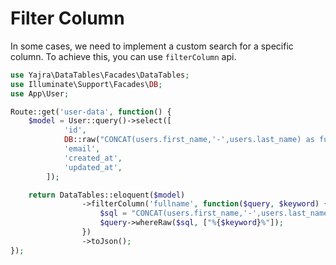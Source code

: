 # Filter Column

In some cases, we need to implement a custom search for a specific column.
To achieve this, you can use `filterColumn` api.

```php
use Yajra\DataTables\Facades\DataTables;
use Illuminate\Support\Facades\DB;
use App\User;

Route::get('user-data', function() {
	$model = User::query()->select([
			'id',
            DB::raw("CONCAT(users.first_name,'-',users.last_name) as fullname"),
            'email',
            'created_at',
            'updated_at',
        ]);

	return DataTables::eloquent($model)
				->filterColumn('fullname', function($query, $keyword) {
					$sql = "CONCAT(users.first_name,'-',users.last_name)  like ?";
	                $query->whereRaw($sql, ["%{$keyword}%"]);
	            })
				->toJson();
});
```
